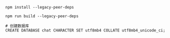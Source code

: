 ```shell
npm install --legacy-peer-deps

npm run build --legacy-peer-deps

```


```shell
# 创建数据库
CREATE DATABASE chat CHARACTER SET utf8mb4 COLLATE utf8mb4_unicode_ci;
```